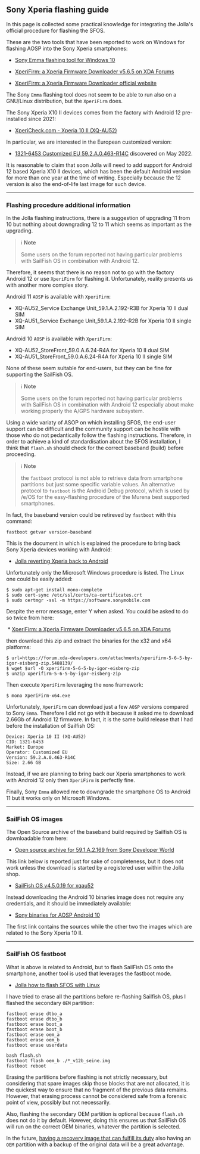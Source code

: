 ## Sony Xperia flashing guide

In this page is collected some practical knowledge for integrating the Jolla's official procedure for flashing the SFOS.

These are the two tools that have been reported to work on Windows for flashing AOSP into the Sony Xperia smartphones:

* [Sony Emma flashing tool for Windows 10](https://developerworld.wpp.developer.sony.com/file/download/download-the-flash-tool/)

* [XperiFirm: a Xperia Firmware Downloader v5.6.5 on XDA Forums](https://forum.xda-developers.com/t/tool-xperifirm-xperia-firmware-downloader-v5-6-5.2834142/)

* [XperiFirm: a Xperia Firmware Downloader official website](https://xperifirmtool.com/xperifirm-v5-6-5)

The Sony `Emma` flashing tool does not seem to be able to run also on a GNU/Linux distribution, but the `XperiFirm` does.

The Sony Xperia X10 II devices comes from the factory with Android 12 pre-installed since 2021:

* [XperiCheck.com - Xperia 10 II (XQ-AU52)](https://xpericheck.com/XQ-AU52)

In particular, we are interested in the European customized version:

* [1321-6453 Customized EU 59.2.A.0.463-R14C](https://xpericheck.com/XQ-AU52/1321-6453) discovered on May 2022.

It is reasonable to claim that soon Jolla will need to add support for Android 12 based Xperia X10 II devices, which has been the default Android version for more than one year at the time of writing. Especially because the 12 version is also the end-of-life last image for such device.

---

### Flashing procedure additional information

In the Jolla flashing instructions, there is a suggestion of upgrading 11 from 10 but nothing about downgrading 12 to 11 which seems as important as the upgrading.

> :information_source: **Note**
> 
> Some users on the forum reported not having particular problems with SailFish OS in combination with Android 12.

Therefore, it seems that there is no reason not to go with the factory Android 12 or use `XperiFirm` for flashing it. Unfortunately, reality presents us with another more complex story. 

Android 11 `AOSP` is available with `XperiFirm`:

* XQ-AU52_Service Exchange Unit_59.1.A.2.192-R3B for Xperia 10 II dual SIM
* XQ-AU51_Service Exchange Unit_59.1.A.2.192-R2B for Xperia 10 II single SIM

Android 10 `AOSP` is available with `XperiFirm`:

* XQ-AU52_StoreFront_59.0.A.6.24-R4A for Xperia 10 II dual SIM
* XQ-AU51_StoreFront_59.0.A.6.24-R4A for Xperia 10 II single SIM

None of these seem suitable for end-users, but they can be fine for supporting the SailFish OS.

> :information_source: **Note**
>
> Some users on the forum reported not having particular problems with SailFish OS in combination with Android 12 especially about make working properly the A/GPS hardware subsystem.

Using a wide variaty of ASOP on which installing SFOS, the end-user support can be difficult and the community support can be hostile with those who do not pedantically follow the flashing instructions. Therefore, in order to achieve a kind of standardisation about the SFOS installation, I think that `flash.sh` should check for the correct baseband (build) before proceeding. 

> :information_source: **Note**
> 
> the `fastboot` protocol is not able to retrieve data from smartphone partitions but just some specific variable values. An alternative protocol to `fastboot` is the Android Debug protocol, which is used by /e/OS for the easy-flashing procedure of the Murena best supported smartphones. 

In fact, the baseband version could be retireved by `fastboot` with this command:

```
fastboot getvar version-baseband
```

This is the document in which is explained the procedure to bring back Sony Xperia devices working with Android:

* [Jolla reverting Xperia back to Android](https://docs.sailfishos.org/Support/Help_Articles/Managing_Sailfish_OS/Reinstalling_Sailfish_OS/#reverting-xperia-back-to-android-os)

Unfortunately only the Microsoft Windows procedure is listed. The Linux one could be easily added:

```
$ sudo apt-get install mono-complete
$ sudo cert-sync /etc/ssl/certs/ca-certificates.crt
$ sudo certmgr -ssl -m https://software.sonymobile.com
```

Despite the error message, enter Y when asked. You could be asked to do so twice from here:

 * [XperiFirm: a Xperia Firmware Downloader v5.6.5 on XDA Forums](https://forum.xda-developers.com/t/tool-xperifirm-xperia-firmware-downloader-v5-6-5.2834142/)

then download this zip and extract the binaries for the x32 and x64 platforms:

```
$ url=https://forum.xda-developers.com/attachments/xperifirm-5-6-5-by-igor-eisberg-zip.5488139/
$ wget $url -O xperifirm-5-6-5-by-igor-eisberg-zip
$ unzip xperifirm-5-6-5-by-igor-eisberg-zip
```

Then execute `XperiFirm` leveraging the `mono` framework:

```
$ mono XperiFirm-x64.exe
```

Unfortunately, `XperiFirm` can download just a few `AOSP` versions compared to Sony `Emma`. Therefore I did not go with it because it asked me to download 2.66Gb of Android 12 firmware. In fact, it is the same build release that I had before the installation of Sailfish OS:

```
Device: Xperia 10 II (XQ-AU52)
CID: 1321-6453
Market: Europe
Operator: Customized EU
Version: 59.2.A.0.463-R14C
Size: 2.66 GB
```

Instead, if we are planning to bring back our Xperia smartphones to work with Android 12 only then `XperiFirm` is perfectly fine.

Finally, Sony `Emma` allowed me to downgrade the smartphone OS to Android 11 but it works only on Microsoft Windows.

---

### SailFish OS images

The Open Source archive of the baseband build required by Sailfish OS is downloadable from here:

* [Open source archive for 59.1.A.2.169 from Sony Developer World](https://developer.sony.com/file/download/open-source-archive-for-59-1-a-2-169/)

This link below is reported just for sake of completeness, but it does not work unless the download is started by a registered user within the Jolla shop.

* [SailFish OS v4.5.0.19 for xqau52](https://d2lokee10frdc2.cloudfront.net/images/4.5.0.19/Sailfish_OS-Jolla-4.5.0.19-xqau52-1.0.0.19.zip)

Instead downloading the Android 10 binaries image does not require any credentials, and it should be immediately available:

* [Sony binaries for AOSP Android 10](https://developer.sony.com/file/download/software-binaries-for-aosp-android-10-0-kernel-4-14-seine)

The first link contains the sources while the other two the images which are related to the Sony Xperia 10 II.

---

### SailFish OS fastboot

What is above is related to Android, but to flash SailFish OS onto the smartphone, another tool is used that leverages the fastboot mode.

* [Jolla how to flash SFOS with Linux](https://jolla.com/how-to-install-sailfish-x-on-xperia-10-ii-on-linux/)

I have tried to erase all the partitions before re-flashing Sailfish OS, plus I flashed the secondary `OEM` partition:

```
fastboot erase dtbo_a
fastboot erase dtbo_b
fastboot erase boot_a
fastboot erase boot_b
fastboot erase oem_a
fastboot erase oem_b
fastboot erase userdata

bash flash.sh
fastboot flash oem_b ./*_v12b_seine.img
fastboot reboot
```

Erasing the partitions before flashing is not strictly necessary, but considering that spare images skip those blocks that are not allocated, it is the quickest way to ensure that no fragment of the previous data remains. However, that erasing process cannot be considered safe from a forensic point of view, possibly but not necessarily.

Also, flashing the secondary OEM partition is optional because `flash.sh` does not do it by default. However, doing this ensures us that SailFish OS will run on the correct OEM binaries, whatever the partition is selected.

In the future, [having a recovery image that can fulfill its duty](../todo/recovery-image-refactoring.md) also having an `OEM` partition with a backup of the original data will be a great advantage.
